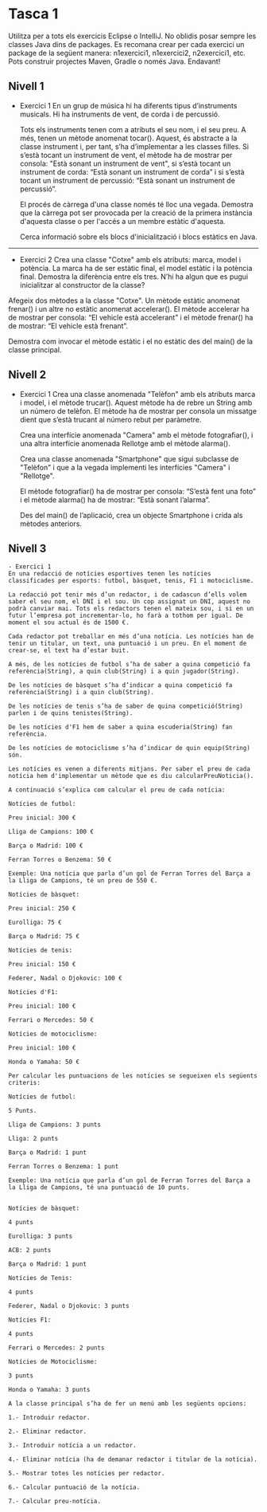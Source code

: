 # Tasca 1

Utilitza per a tots els exercicis Eclipse o IntelliJ.
No oblidis posar sempre les classes Java dins de packages.
Es recomana crear per cada exercici un package de la següent manera: n1exercici1, n1exercici2, n2exercici1, etc.
Pots construir projectes Maven, Gradle o només Java.
Endavant!

## Nivell 1

- Exercici 1
  En un grup de música hi ha diferents tipus d’instruments musicals. Hi ha instruments de vent, de corda i de percussió.

  Tots els instruments tenen com a atributs el seu nom, i el seu preu. A més, tenen un mètode anomenat tocar(). Aquest, és abstracte a la classe instrument i, per tant, s’ha d’implementar a les classes filles. Si s’està tocant un instrument de vent, el mètode ha de mostrar per consola: "Està sonant un instrument de vent", si s’està tocant un instrument de corda: “Està sonant un instrument de corda” i si s’està tocant un instrument de percussió: “Està sonant un instrument de percussió”.

  El procés de càrrega d'una classe només té lloc una vegada. Demostra que la càrrega pot ser provocada per la creació de la primera instància d'aquesta classe o per l'accés a un membre estàtic d'aquesta.

  Cerca informació sobre els blocs d'inicialització i blocs estàtics en Java.

---

- Exercici 2
  Crea una classe "Cotxe" amb els atributs: marca, model i potència. La marca ha de ser estàtic final, el model estàtic i la potència final. Demostra la diferència entre els tres. N’hi ha algun que es pugui inicialitzar al constructor de la classe?

Afegeix dos mètodes a la classe "Cotxe". Un mètode estàtic anomenat frenar() i un altre no estàtic anomenat accelerar(). El mètode accelerar ha de mostrar per consola: “El vehicle està accelerant” i el mètode frenar() ha de mostrar: “El vehicle està frenant”.

Demostra com invocar el mètode estàtic i el no estàtic des del main() de la classe principal.

## Nivell 2

- Exercici 1
  Crea una classe anomenada "Telèfon" amb els atributs marca i model, i el mètode trucar(). Aquest mètode ha de rebre un String amb un número de telèfon. El mètode ha de mostrar per consola un missatge dient que s’està trucant al número rebut per paràmetre.

  Crea una interfície anomenada "Camera" amb el mètode fotografiar(), i una altra interfície anomenada Rellotge amb el mètode alarma().

  Crea una classe anomenada "Smartphone" que sigui subclasse de "Telèfon" i que a la vegada implementi les interfícies "Camera" i "Rellotge".

  El mètode fotografiar() ha de mostrar per consola: “S’està fent una foto” i el mètode alarma() ha de mostrar: “Està sonant l’alarma”.

  Des del main() de l’aplicació, crea un objecte Smartphone i crida als mètodes anteriors.

## Nivell 3

    - Exercici 1
    En una redacció de notícies esportives tenen les notícies classificades per esports: futbol, bàsquet, tenis, F1 i motociclisme.

    La redacció pot tenir més d’un redactor, i de cadascun d’ells volem saber el seu nom, el DNI i el sou. Un cop assignat un DNI, aquest no podrà canviar mai. Tots els redactors tenen el mateix sou, i si en un futur l’empresa pot incrementar-lo, ho farà a tothom per igual. De moment el sou actual és de 1500 €.

    Cada redactor pot treballar en més d’una notícia. Les notícies han de tenir un titular, un text, una puntuació i un preu. En el moment de crear-se, el text ha d’estar buit.

    A més, de les notícies de futbol s’ha de saber a quina competició fa referència(String), a quin club(String) i a quin jugador(String).

    De les notícies de bàsquet s’ha d’indicar a quina competició fa referència(String) i a quin club(String).

    De les notícies de tenis s’ha de saber de quina competició(String) parlen i de quins tenistes(String).

    De les notícies d'F1 hem de saber a quina escuderia(String) fan referència.

    De les notícies de motociclisme s’ha d’indicar de quin equip(String) són.

    Les notícies es venen a diferents mitjans. Per saber el preu de cada notícia hem d'implementar un mètode que es diu calcularPreuNoticia().

    A continuació s’explica com calcular el preu de cada notícia:

    Notícies de futbol:

    Preu inicial: 300 €

    Lliga de Campions: 100 €

    Barça o Madrid: 100 €

    Ferran Torres o Benzema: 50 €

    Exemple: Una notícia que parla d’un gol de Ferran Torres del Barça a la Lliga de Campions, té un preu de 550 €.

    Notícies de bàsquet:

    Preu inicial: 250 €

    Eurolliga: 75 €

    Barça o Madrid: 75 €

    Notícies de tenis:

    Preu inicial: 150 €

    Federer, Nadal o Djokovic: 100 €

    Notícies d'F1:

    Preu inicial: 100 €

    Ferrari o Mercedes: 50 €

    Notícies de motociclisme:

    Preu inicial: 100 €

    Honda o Yamaha: 50 €

    Per calcular les puntuacions de les notícies se segueixen els següents criteris:

    Notícies de futbol:

    5 Punts.

    Lliga de Campions: 3 punts

    Lliga: 2 punts

    Barça o Madrid: 1 punt

    Ferran Torres o Benzema: 1 punt

    Exemple: Una notícia que parla d’un gol de Ferran Torres del Barça a la Lliga de Campions, té una puntuació de 10 punts.


    Notícies de bàsquet:

    4 punts

    Eurolliga: 3 punts

    ACB: 2 punts

    Barça o Madrid: 1 punt

    Notícies de Tenis:

    4 punts

    Federer, Nadal o Djokovic: 3 punts

    Notícies F1:

    4 punts

    Ferrari o Mercedes: 2 punts

    Notícies de Motociclisme:

    3 punts

    Honda o Yamaha: 3 punts

    A la classe principal s’ha de fer un menú amb les següents opcions:

    1.- Introduir redactor.

    2.- Eliminar redactor.

    3.- Introduir notícia a un redactor.

    4.- Eliminar notícia (ha de demanar redactor i titular de la notícia).

    5.- Mostrar totes les notícies per redactor.

    6.- Calcular puntuació de la notícia.

    7.- Calcular preu-notícia.
